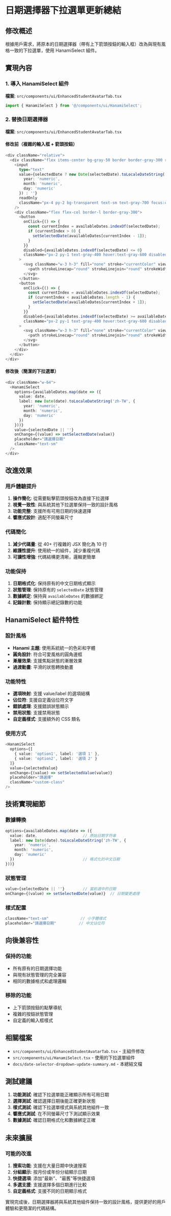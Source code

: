 # 日期選擇器下拉選單更新總結

## 修改概述

根據用戶需求，將原本的日期選擇器（帶有上下箭頭按鈕的輸入框）改為與現有風格一致的下拉選單，使用 HanamiSelect 組件。

## 實現內容

### 1. 導入 HanamiSelect 組件
**檔案**: `src/components/ui/EnhancedStudentAvatarTab.tsx`

```typescript
import { HanamiSelect } from '@/components/ui/HanamiSelect';
```

### 2. 替換日期選擇器
**檔案**: `src/components/ui/EnhancedStudentAvatarTab.tsx`

#### 修改前（複雜的輸入框 + 箭頭按鈕）
```typescript
<div className="relative">
  <div className="flex items-center bg-gray-50 border border-gray-300 rounded-lg overflow-hidden">
    <input
      type="text"
      value={selectedDate ? new Date(selectedDate).toLocaleDateString('zh-TW', {
        year: 'numeric',
        month: 'numeric',
        day: 'numeric'
      }) : ''}
      readOnly
      className="px-4 py-2 bg-transparent text-sm text-gray-700 focus:outline-none cursor-pointer flex-1"
    />
    <div className="flex flex-col border-l border-gray-300">
      <button
        onClick={() => {
          const currentIndex = availableDates.indexOf(selectedDate);
          if (currentIndex > 0) {
            setSelectedDate(availableDates[currentIndex - 1]);
          }
        }}
        disabled={availableDates.indexOf(selectedDate) <= 0}
        className="px-2 py-1 text-gray-400 hover:text-gray-600 disabled:opacity-30 disabled:cursor-not-allowed transition-colors"
      >
        <svg className="w-3 h-3" fill="none" stroke="currentColor" viewBox="0 0 24 24">
          <path strokeLinecap="round" strokeLinejoin="round" strokeWidth={2} d="M5 15l7-7 7 7" />
        </svg>
      </button>
      <button
        onClick={() => {
          const currentIndex = availableDates.indexOf(selectedDate);
          if (currentIndex < availableDates.length - 1) {
            setSelectedDate(availableDates[currentIndex + 1]);
          }
        }}
        disabled={availableDates.indexOf(selectedDate) >= availableDates.length - 1}
        className="px-2 py-1 text-gray-400 hover:text-gray-600 disabled:opacity-30 disabled:cursor-not-allowed transition-colors"
      >
        <svg className="w-3 h-3" fill="none" stroke="currentColor" viewBox="0 0 24 24">
          <path strokeLinecap="round" strokeLinejoin="round" strokeWidth={2} d="M19 9l-7 7-7-7" />
        </svg>
      </button>
    </div>
  </div>
</div>
```

#### 修改後（簡潔的下拉選單）
```typescript
<div className="w-64">
  <HanamiSelect
    options={availableDates.map(date => ({
      value: date,
      label: new Date(date).toLocaleDateString('zh-TW', {
        year: 'numeric',
        month: 'numeric',
        day: 'numeric'
      })
    }))}
    value={selectedDate || ''}
    onChange={(value) => setSelectedDate(value)}
    placeholder="請選擇日期"
    className="text-sm"
  />
</div>
```

## 改進效果

### 用戶體驗提升
1. **操作簡化**: 從需要點擊箭頭按鈕改為直接下拉選擇
2. **視覺一致性**: 與系統其他下拉選單保持一致的設計風格
3. **功能完整**: 支援所有可用日期的快速選擇
4. **響應式設計**: 適配不同螢幕尺寸

### 代碼簡化
1. **減少代碼量**: 從 40+ 行複雜的 JSX 簡化為 10 行
2. **維護性提升**: 使用統一的組件，減少重複代碼
3. **可讀性增強**: 代碼結構更清晰，邏輯更簡單

### 功能保持
1. **日期格式化**: 保持原有的中文日期格式顯示
2. **狀態管理**: 保持原有的 `selectedDate` 狀態管理
3. **數據綁定**: 保持與 `availableDates` 的數據綁定
4. **記錄計數**: 保持顯示總記錄數的功能

## HanamiSelect 組件特性

### 設計風格
- **Hanami 主題**: 使用系統統一的色彩和字體
- **圓角設計**: 符合可愛風格的圓角邊框
- **漸層效果**: 支援焦點狀態的漸層效果
- **過渡動畫**: 平滑的狀態轉換動畫

### 功能特性
- **選項映射**: 支援 value/label 的選項結構
- **佔位符**: 支援自定義佔位符文字
- **錯誤處理**: 支援錯誤狀態顯示
- **禁用狀態**: 支援禁用狀態
- **自定義樣式**: 支援額外的 CSS 類名

### 使用方式
```typescript
<HanamiSelect
  options={[
    { value: 'option1', label: '選項 1' },
    { value: 'option2', label: '選項 2' }
  ]}
  value={selectedValue}
  onChange={(value) => setSelectedValue(value)}
  placeholder="請選擇"
  className="custom-class"
/>
```

## 技術實現細節

### 數據轉換
```typescript
options={availableDates.map(date => ({
  value: date,                    // 原始日期字符串
  label: new Date(date).toLocaleDateString('zh-TW', {
    year: 'numeric',
    month: 'numeric', 
    day: 'numeric'
  })                              // 格式化的中文日期
}))}
```

### 狀態管理
```typescript
value={selectedDate || ''}        // 當前選中的日期
onChange={(value) => setSelectedDate(value)}  // 日期變更處理
```

### 樣式配置
```typescript
className="text-sm"              // 小字體樣式
placeholder="請選擇日期"          // 中文佔位符
```

## 向後兼容性

### 保持的功能
- 所有原有的日期選擇功能
- 與現有狀態管理的完全兼容
- 相同的數據格式和處理邏輯

### 移除的功能
- 上下箭頭按鈕的點擊導航
- 複雜的按鈕狀態管理
- 自定義的輸入框樣式

## 相關檔案

- `src/components/ui/EnhancedStudentAvatarTab.tsx` - 主組件修改
- `src/components/ui/HanamiSelect.tsx` - 使用的下拉選單組件
- `docs/date-selector-dropdown-update-summary.md` - 本總結文檔

## 測試建議

1. **功能測試**: 確認下拉選單能正確顯示所有可用日期
2. **選擇測試**: 確認選擇日期後能正確更新狀態
3. **樣式測試**: 確認下拉選單樣式與系統其他組件一致
4. **響應式測試**: 在不同螢幕尺寸下測試顯示效果
5. **數據測試**: 確認日期格式化和數據綁定正確

## 未來擴展

### 可能的改進
1. **搜索功能**: 支援在大量日期中快速搜索
2. **分組顯示**: 按月份或年份分組顯示日期
3. **快捷選項**: 添加"最新"、"最舊"等快捷選項
4. **多選支援**: 支援選擇多個日期進行比較
5. **自定義格式**: 支援不同的日期顯示格式

實現完成後，日期選擇器將與系統其他組件保持一致的設計風格，提供更好的用戶體驗和更簡潔的代碼結構。


